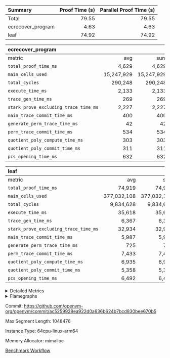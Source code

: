 | Summary | Proof Time (s) | Parallel Proof Time (s) |
|:---|---:|---:|
| Total |  79.55 |  79.55 |
| ecrecover_program |  4.63 |  4.63 |
| leaf |  74.92 |  74.92 |


| ecrecover_program |||||
|:---|---:|---:|---:|---:|
|metric|avg|sum|max|min|
| `total_proof_time_ms ` |  4,629 |  4,629 |  4,629 |  4,629 |
| `main_cells_used     ` |  15,247,929 |  15,247,929 |  15,247,929 |  15,247,929 |
| `total_cycles        ` |  290,248 |  290,248 |  290,248 |  290,248 |
| `execute_time_ms     ` |  2,133 |  2,133 |  2,133 |  2,133 |
| `trace_gen_time_ms   ` |  269 |  269 |  269 |  269 |
| `stark_prove_excluding_trace_time_ms` |  2,227 |  2,227 |  2,227 |  2,227 |
| `main_trace_commit_time_ms` |  400 |  400 |  400 |  400 |
| `generate_perm_trace_time_ms` |  42 |  42 |  42 |  42 |
| `perm_trace_commit_time_ms` |  534 |  534 |  534 |  534 |
| `quotient_poly_compute_time_ms` |  303 |  303 |  303 |  303 |
| `quotient_poly_commit_time_ms` |  311 |  311 |  311 |  311 |
| `pcs_opening_time_ms ` |  632 |  632 |  632 |  632 |

| leaf |||||
|:---|---:|---:|---:|---:|
|metric|avg|sum|max|min|
| `total_proof_time_ms ` |  74,919 |  74,919 |  74,919 |  74,919 |
| `main_cells_used     ` |  377,032,108 |  377,032,108 |  377,032,108 |  377,032,108 |
| `total_cycles        ` |  9,834,628 |  9,834,628 |  9,834,628 |  9,834,628 |
| `execute_time_ms     ` |  35,618 |  35,618 |  35,618 |  35,618 |
| `trace_gen_time_ms   ` |  6,367 |  6,367 |  6,367 |  6,367 |
| `stark_prove_excluding_trace_time_ms` |  32,934 |  32,934 |  32,934 |  32,934 |
| `main_trace_commit_time_ms` |  5,987 |  5,987 |  5,987 |  5,987 |
| `generate_perm_trace_time_ms` |  725 |  725 |  725 |  725 |
| `perm_trace_commit_time_ms` |  7,433 |  7,433 |  7,433 |  7,433 |
| `quotient_poly_compute_time_ms` |  6,935 |  6,935 |  6,935 |  6,935 |
| `quotient_poly_commit_time_ms` |  5,358 |  5,358 |  5,358 |  5,358 |
| `pcs_opening_time_ms ` |  6,492 |  6,492 |  6,492 |  6,492 |



<details>
<summary>Detailed Metrics</summary>

| group | num_segments | keygen_time_ms | commit_exe_time_ms |
| --- | --- | --- | --- |
| ecrecover_program | 1 | 997 | 11 | 

| group | air_name | quotient_deg | interactions | constraints |
| --- | --- | --- | --- | --- |
| ecrecover_program | AccessAdapterAir<16> | 2 | 5 | 14 | 
| ecrecover_program | AccessAdapterAir<2> | 2 | 5 | 14 | 
| ecrecover_program | AccessAdapterAir<32> | 2 | 5 | 14 | 
| ecrecover_program | AccessAdapterAir<4> | 2 | 5 | 14 | 
| ecrecover_program | AccessAdapterAir<64> | 2 | 5 | 14 | 
| ecrecover_program | AccessAdapterAir<8> | 2 | 5 | 14 | 
| ecrecover_program | BitwiseOperationLookupAir<8> | 2 | 2 | 4 | 
| ecrecover_program | KeccakVmAir | 2 | 321 | 4,571 | 
| ecrecover_program | MemoryMerkleAir<8> | 2 | 4 | 40 | 
| ecrecover_program | PersistentBoundaryAir<8> | 2 | 3 | 6 | 
| ecrecover_program | PhantomAir | 2 | 3 | 5 | 
| ecrecover_program | Poseidon2PeripheryAir<BabyBearParameters>, 1> | 2 | 1 | 286 | 
| ecrecover_program | ProgramAir | 1 | 1 | 4 | 
| ecrecover_program | RangeTupleCheckerAir<2> | 1 | 1 | 4 | 
| ecrecover_program | VariableRangeCheckerAir | 1 | 1 | 4 | 
| ecrecover_program | VmAirWrapper<Rv32BaseAluAdapterAir, BaseAluCoreAir<4, 8> | 2 | 19 | 43 | 
| ecrecover_program | VmAirWrapper<Rv32BaseAluAdapterAir, LessThanCoreAir<4, 8> | 2 | 17 | 39 | 
| ecrecover_program | VmAirWrapper<Rv32BaseAluAdapterAir, ShiftCoreAir<4, 8> | 2 | 23 | 90 | 
| ecrecover_program | VmAirWrapper<Rv32BranchAdapterAir, BranchEqualCoreAir<4> | 2 | 11 | 25 | 
| ecrecover_program | VmAirWrapper<Rv32BranchAdapterAir, BranchLessThanCoreAir<4, 8> | 2 | 13 | 41 | 
| ecrecover_program | VmAirWrapper<Rv32CondRdWriteAdapterAir, Rv32JalLuiCoreAir> | 2 | 10 | 22 | 
| ecrecover_program | VmAirWrapper<Rv32HintStoreAdapterAir, Rv32HintStoreCoreAir> | 2 | 15 | 17 | 
| ecrecover_program | VmAirWrapper<Rv32IsEqualModAdapterAir<2, 1, 32, 32>, ModularIsEqualCoreAir<32, 4, 8> | 2 | 25 | 223 | 
| ecrecover_program | VmAirWrapper<Rv32JalrAdapterAir, Rv32JalrCoreAir> | 2 | 16 | 20 | 
| ecrecover_program | VmAirWrapper<Rv32LoadStoreAdapterAir, LoadSignExtendCoreAir<4, 8> | 2 | 18 | 33 | 
| ecrecover_program | VmAirWrapper<Rv32LoadStoreAdapterAir, LoadStoreCoreAir<4> | 2 | 17 | 38 | 
| ecrecover_program | VmAirWrapper<Rv32MultAdapterAir, DivRemCoreAir<4, 8> | 2 | 25 | 88 | 
| ecrecover_program | VmAirWrapper<Rv32MultAdapterAir, MulHCoreAir<4, 8> | 2 | 24 | 38 | 
| ecrecover_program | VmAirWrapper<Rv32MultAdapterAir, MultiplicationCoreAir<4, 8> | 2 | 19 | 26 | 
| ecrecover_program | VmAirWrapper<Rv32RdWriteAdapterAir, Rv32AuipcCoreAir> | 2 | 11 | 15 | 
| ecrecover_program | VmAirWrapper<Rv32VecHeapAdapterAir<1, 2, 2, 32, 32>, EcDoubleCoreAir> | 2 | 411 | 514 | 
| ecrecover_program | VmAirWrapper<Rv32VecHeapAdapterAir<2, 1, 1, 32, 32>, ModularAddSubCoreAir> | 2 | 94 | 127 | 
| ecrecover_program | VmAirWrapper<Rv32VecHeapAdapterAir<2, 1, 1, 32, 32>, ModularMulDivCoreAir> | 2 | 156 | 189 | 
| ecrecover_program | VmAirWrapper<Rv32VecHeapAdapterAir<2, 2, 2, 32, 32>, FieldExpressionCoreAir> | 2 | 422 | 457 | 
| ecrecover_program | VmConnectorAir | 2 | 3 | 9 | 
| leaf | AccessAdapterAir<2> | 4 | 5 | 12 | 
| leaf | AccessAdapterAir<4> | 4 | 5 | 12 | 
| leaf | AccessAdapterAir<8> | 4 | 5 | 12 | 
| leaf | FriReducedOpeningAir | 4 | 35 | 59 | 
| leaf | NativePoseidon2Air<BabyBearParameters>, 1> | 4 | 31 | 302 | 
| leaf | PhantomAir | 4 | 3 | 4 | 
| leaf | ProgramAir | 1 | 1 | 4 | 
| leaf | VariableRangeCheckerAir | 1 | 1 | 4 | 
| leaf | VmAirWrapper<BranchNativeAdapterAir, BranchEqualCoreAir<1> | 2 | 11 | 23 | 
| leaf | VmAirWrapper<JalNativeAdapterAir, JalCoreAir> | 4 | 7 | 6 | 
| leaf | VmAirWrapper<NativeAdapterAir<2, 0>, PublicValuesCoreAir> | 4 | 11 | 23 | 
| leaf | VmAirWrapper<NativeAdapterAir<2, 1>, FieldArithmeticCoreAir> | 4 | 15 | 23 | 
| leaf | VmAirWrapper<NativeLoadStoreAdapterAir<1>, NativeLoadStoreCoreAir<1> | 4 | 15 | 20 | 
| leaf | VmAirWrapper<NativeLoadStoreAdapterAir<4>, NativeLoadStoreCoreAir<4> | 4 | 15 | 20 | 
| leaf | VmAirWrapper<NativeVectorizedAdapterAir<4>, FieldExtensionCoreAir> | 4 | 15 | 23 | 
| leaf | VmConnectorAir | 4 | 3 | 8 | 
| leaf | VolatileBoundaryAir | 4 | 4 | 16 | 

| group | air_name | dsl_ir | idx | opcode | cells_used |
| --- | --- | --- | --- | --- | --- |
| leaf | <BranchNativeAdapterAir,BranchEqualCoreAir<1>> | AssertEqE | 0 | BNE | 7,268 | 
| leaf | <BranchNativeAdapterAir,BranchEqualCoreAir<1>> | AssertEqEI | 0 | BNE | 92 | 
| leaf | <BranchNativeAdapterAir,BranchEqualCoreAir<1>> | AssertEqF | 0 | BNE | 240,488 | 
| leaf | <BranchNativeAdapterAir,BranchEqualCoreAir<1>> | AssertEqV | 0 | BNE | 28,014 | 
| leaf | <BranchNativeAdapterAir,BranchEqualCoreAir<1>> | AssertEqVI | 0 | BNE | 9,844 | 
| leaf | <BranchNativeAdapterAir,BranchEqualCoreAir<1>> | AssertNonZero | 0 | BEQ | 23 | 
| leaf | <BranchNativeAdapterAir,BranchEqualCoreAir<1>> | For | 0 | BNE | 14,487,723 | 
| leaf | <BranchNativeAdapterAir,BranchEqualCoreAir<1>> | IfEq | 0 | BNE | 12,962,984 | 
| leaf | <BranchNativeAdapterAir,BranchEqualCoreAir<1>> | IfEqI | 0 | BNE | 2,492,372 | 
| leaf | <BranchNativeAdapterAir,BranchEqualCoreAir<1>> | IfNe | 0 | BEQ | 398,291 | 
| leaf | <BranchNativeAdapterAir,BranchEqualCoreAir<1>> | IfNeI | 0 | BEQ | 22,632 | 
| leaf | <BranchNativeAdapterAir,BranchEqualCoreAir<1>> | ZipFor | 0 | BNE | 20,051,285 | 
| leaf | <JalNativeAdapterAir,JalCoreAir> |  | 0 | JAL | 10 | 
| leaf | <JalNativeAdapterAir,JalCoreAir> | For | 0 | JAL | 185,030 | 
| leaf | <JalNativeAdapterAir,JalCoreAir> | IfEqI | 0 | JAL | 455,850 | 
| leaf | <JalNativeAdapterAir,JalCoreAir> | IfNe | 0 | JAL | 30 | 
| leaf | <JalNativeAdapterAir,JalCoreAir> | ZipFor | 0 | JAL | 380,700 | 
| leaf | <NativeAdapterAir<2, 0>,PublicValuesCoreAir> | Publish | 0 | PUBLISH | 828 | 
| leaf | <NativeAdapterAir<2, 1>,FieldArithmeticCoreAir> |  | 0 | ADD | 30 | 
| leaf | <NativeAdapterAir<2, 1>,FieldArithmeticCoreAir> | AddEFFI | 0 | ADD | 24,720 | 
| leaf | <NativeAdapterAir<2, 1>,FieldArithmeticCoreAir> | AddEFI | 0 | ADD | 239,640 | 
| leaf | <NativeAdapterAir<2, 1>,FieldArithmeticCoreAir> | AddEI | 0 | ADD | 5,539,920 | 
| leaf | <NativeAdapterAir<2, 1>,FieldArithmeticCoreAir> | AddF | 0 | ADD | 39,990 | 
| leaf | <NativeAdapterAir<2, 1>,FieldArithmeticCoreAir> | AddFI | 0 | ADD | 2,556,330 | 
| leaf | <NativeAdapterAir<2, 1>,FieldArithmeticCoreAir> | AddV | 0 | ADD | 2,412,540 | 
| leaf | <NativeAdapterAir<2, 1>,FieldArithmeticCoreAir> | AddVI | 0 | ADD | 24,844,350 | 
| leaf | <NativeAdapterAir<2, 1>,FieldArithmeticCoreAir> | Alloc | 0 | ADD | 3,722,460 | 
| leaf | <NativeAdapterAir<2, 1>,FieldArithmeticCoreAir> | Alloc | 0 | MUL | 1,101,030 | 
| leaf | <NativeAdapterAir<2, 1>,FieldArithmeticCoreAir> | CastFV | 0 | ADD | 30 | 
| leaf | <NativeAdapterAir<2, 1>,FieldArithmeticCoreAir> | DivEIN | 0 | ADD | 12,600 | 
| leaf | <NativeAdapterAir<2, 1>,FieldArithmeticCoreAir> | DivFIN | 0 | DIV | 7,410 | 
| leaf | <NativeAdapterAir<2, 1>,FieldArithmeticCoreAir> | For | 0 | ADD | 18,897,030 | 
| leaf | <NativeAdapterAir<2, 1>,FieldArithmeticCoreAir> | ImmE | 0 | ADD | 918,120 | 
| leaf | <NativeAdapterAir<2, 1>,FieldArithmeticCoreAir> | ImmF | 0 | ADD | 1,806,450 | 
| leaf | <NativeAdapterAir<2, 1>,FieldArithmeticCoreAir> | ImmV | 0 | ADD | 627,360 | 
| leaf | <NativeAdapterAir<2, 1>,FieldArithmeticCoreAir> | LoadE | 0 | ADD | 497,700 | 
| leaf | <NativeAdapterAir<2, 1>,FieldArithmeticCoreAir> | LoadE | 0 | MUL | 497,700 | 
| leaf | <NativeAdapterAir<2, 1>,FieldArithmeticCoreAir> | LoadF | 0 | ADD | 610,440 | 
| leaf | <NativeAdapterAir<2, 1>,FieldArithmeticCoreAir> | LoadF | 0 | MUL | 416,010 | 
| leaf | <NativeAdapterAir<2, 1>,FieldArithmeticCoreAir> | LoadHeapPtr | 0 | ADD | 30 | 
| leaf | <NativeAdapterAir<2, 1>,FieldArithmeticCoreAir> | LoadV | 0 | ADD | 2,230,830 | 
| leaf | <NativeAdapterAir<2, 1>,FieldArithmeticCoreAir> | LoadV | 0 | MUL | 1,913,820 | 
| leaf | <NativeAdapterAir<2, 1>,FieldArithmeticCoreAir> | MulEF | 0 | MUL | 120,960 | 
| leaf | <NativeAdapterAir<2, 1>,FieldArithmeticCoreAir> | MulEFI | 0 | MUL | 1,359,120 | 
| leaf | <NativeAdapterAir<2, 1>,FieldArithmeticCoreAir> | MulEI | 0 | ADD | 1,296,600 | 
| leaf | <NativeAdapterAir<2, 1>,FieldArithmeticCoreAir> | MulF | 0 | MUL | 4,939,350 | 
| leaf | <NativeAdapterAir<2, 1>,FieldArithmeticCoreAir> | MulFI | 0 | MUL | 41,100 | 
| leaf | <NativeAdapterAir<2, 1>,FieldArithmeticCoreAir> | MulVI | 0 | MUL | 1,119,450 | 
| leaf | <NativeAdapterAir<2, 1>,FieldArithmeticCoreAir> | NegE | 0 | MUL | 19,920 | 
| leaf | <NativeAdapterAir<2, 1>,FieldArithmeticCoreAir> | StoreE | 0 | ADD | 401,940 | 
| leaf | <NativeAdapterAir<2, 1>,FieldArithmeticCoreAir> | StoreE | 0 | MUL | 401,940 | 
| leaf | <NativeAdapterAir<2, 1>,FieldArithmeticCoreAir> | StoreF | 0 | ADD | 235,260 | 
| leaf | <NativeAdapterAir<2, 1>,FieldArithmeticCoreAir> | StoreF | 0 | MUL | 30,120 | 
| leaf | <NativeAdapterAir<2, 1>,FieldArithmeticCoreAir> | StoreHeapPtr | 0 | ADD | 30 | 
| leaf | <NativeAdapterAir<2, 1>,FieldArithmeticCoreAir> | StoreV | 0 | ADD | 1,067,670 | 
| leaf | <NativeAdapterAir<2, 1>,FieldArithmeticCoreAir> | StoreV | 0 | MUL | 861,270 | 
| leaf | <NativeAdapterAir<2, 1>,FieldArithmeticCoreAir> | SubEF | 0 | ADD | 874,080 | 
| leaf | <NativeAdapterAir<2, 1>,FieldArithmeticCoreAir> | SubEF | 0 | SUB | 291,360 | 
| leaf | <NativeAdapterAir<2, 1>,FieldArithmeticCoreAir> | SubEFI | 0 | ADD | 357,600 | 
| leaf | <NativeAdapterAir<2, 1>,FieldArithmeticCoreAir> | SubEI | 0 | ADD | 25,200 | 
| leaf | <NativeAdapterAir<2, 1>,FieldArithmeticCoreAir> | SubFI | 0 | SUB | 39,990 | 
| leaf | <NativeAdapterAir<2, 1>,FieldArithmeticCoreAir> | SubV | 0 | SUB | 643,710 | 
| leaf | <NativeAdapterAir<2, 1>,FieldArithmeticCoreAir> | SubVI | 0 | SUB | 29,130 | 
| leaf | <NativeAdapterAir<2, 1>,FieldArithmeticCoreAir> | SubVIN | 0 | SUB | 23,940 | 
| leaf | <NativeAdapterAir<2, 1>,FieldArithmeticCoreAir> | UnsafeCastVF | 0 | ADD | 1,110 | 
| leaf | <NativeAdapterAir<2, 1>,FieldArithmeticCoreAir> | ZipFor | 0 | ADD | 29,138,130 | 
| leaf | <NativeLoadStoreAdapterAir<1>,NativeLoadStoreCoreAir<1>> | LoadF | 0 | LOADW | 14,125,000 | 
| leaf | <NativeLoadStoreAdapterAir<1>,NativeLoadStoreCoreAir<1>> | LoadV | 0 | LOADW | 9,614,775 | 
| leaf | <NativeLoadStoreAdapterAir<1>,NativeLoadStoreCoreAir<1>> | StoreF | 0 | STOREW | 13,962,825 | 
| leaf | <NativeLoadStoreAdapterAir<1>,NativeLoadStoreCoreAir<1>> | StoreHintWord | 0 | HINT_STOREW | 18,738,700 | 
| leaf | <NativeLoadStoreAdapterAir<1>,NativeLoadStoreCoreAir<1>> | StoreV | 0 | STOREW | 2,116,550 | 
| leaf | <NativeLoadStoreAdapterAir<4>,NativeLoadStoreCoreAir<4>> | LoadE | 0 | LOADW4 | 1,783,674 | 
| leaf | <NativeLoadStoreAdapterAir<4>,NativeLoadStoreCoreAir<4>> | StoreE | 0 | STOREW4 | 687,242 | 
| leaf | <NativeVectorizedAdapterAir<4>,FieldExtensionCoreAir> | AddE | 0 | FE4ADD | 3,681,720 | 
| leaf | <NativeVectorizedAdapterAir<4>,FieldExtensionCoreAir> | DivE | 0 | BBE4DIV | 419,600 | 
| leaf | <NativeVectorizedAdapterAir<4>,FieldExtensionCoreAir> | DivEIN | 0 | BBE4DIV | 4,200 | 
| leaf | <NativeVectorizedAdapterAir<4>,FieldExtensionCoreAir> | MulE | 0 | BBE4MUL | 2,386,360 | 
| leaf | <NativeVectorizedAdapterAir<4>,FieldExtensionCoreAir> | MulEI | 0 | BBE4MUL | 432,200 | 
| leaf | <NativeVectorizedAdapterAir<4>,FieldExtensionCoreAir> | SubE | 0 | FE4SUB | 813,960 | 
| leaf | Arc<BabyBearParameters>, 1> | Poseidon2CompressBabyBear | 0 | COMP_POS2 | 5,879,460 | 
| leaf | Arc<BabyBearParameters>, 1> | Poseidon2PermuteBabyBear | 0 | PERM_POS2 | 22,500,984 | 
| leaf | FriReducedOpeningAir | FriReducedOpening | 0 | FRI_REDUCED_OPENING | 63,705,600 | 
| leaf | PhantomAir | CT-ExtractPublicValuesCommit | 0 | PHANTOM | 12 | 
| leaf | PhantomAir | CT-InitializePcsConst | 0 | PHANTOM | 12 | 
| leaf | PhantomAir | CT-ReadProofsFromInput | 0 | PHANTOM | 12 | 
| leaf | PhantomAir | CT-VerifyProofs | 0 | PHANTOM | 12 | 
| leaf | PhantomAir | CT-compute-reduced-opening | 0 | PHANTOM | 4,032 | 
| leaf | PhantomAir | CT-exp-reverse-bits-len | 0 | PHANTOM | 75,600 | 
| leaf | PhantomAir | CT-poseidon2-hash | 0 | PHANTOM | 29,736 | 
| leaf | PhantomAir | CT-poseidon2-hash-ext | 0 | PHANTOM | 9,576 | 
| leaf | PhantomAir | CT-poseidon2-hash-setup | 0 | PHANTOM | 6,043,968 | 
| leaf | PhantomAir | CT-single-reduced-opening-eval | 0 | PHANTOM | 115,416 | 
| leaf | PhantomAir | CT-stage-c-build-rounds | 0 | PHANTOM | 12 | 
| leaf | PhantomAir | CT-stage-d-verifier-verify | 0 | PHANTOM | 12 | 
| leaf | PhantomAir | CT-stage-d-verify-pcs | 0 | PHANTOM | 12 | 
| leaf | PhantomAir | CT-stage-e-verify-constraints | 0 | PHANTOM | 12 | 
| leaf | PhantomAir | CT-verify-batch | 0 | PHANTOM | 4,032 | 
| leaf | PhantomAir | CT-verify-batch-ext | 0 | PHANTOM | 9,576 | 
| leaf | PhantomAir | CT-verify-batch-reduce-fast | 0 | PHANTOM | 39,312 | 
| leaf | PhantomAir | CT-verify-batch-reduce-fast-setup | 0 | PHANTOM | 39,312 | 
| leaf | PhantomAir | CT-verify-query | 0 | PHANTOM | 504 | 
| leaf | PhantomAir | HintBitsF | 0 | PHANTOM | 258 | 
| leaf | PhantomAir | HintInputVec | 0 | PHANTOM | 152,040 | 

| group | air_name | dsl_ir | opcode | segment | cells_used |
| --- | --- | --- | --- | --- | --- |
| ecrecover_program | <Rv32BaseAluAdapterAir,BaseAluCoreAir<4, 8>> |  | ADD | 0 | 2,645,532 | 
| ecrecover_program | <Rv32BaseAluAdapterAir,BaseAluCoreAir<4, 8>> |  | AND | 0 | 559,512 | 
| ecrecover_program | <Rv32BaseAluAdapterAir,BaseAluCoreAir<4, 8>> |  | OR | 0 | 250,740 | 
| ecrecover_program | <Rv32BaseAluAdapterAir,BaseAluCoreAir<4, 8>> |  | SUB | 0 | 318,600 | 
| ecrecover_program | <Rv32BaseAluAdapterAir,BaseAluCoreAir<4, 8>> |  | XOR | 0 | 900 | 
| ecrecover_program | <Rv32BaseAluAdapterAir,LessThanCoreAir<4, 8>> |  | SLTU | 0 | 74,407 | 
| ecrecover_program | <Rv32BaseAluAdapterAir,ShiftCoreAir<4, 8>> |  | SLL | 0 | 228,536 | 
| ecrecover_program | <Rv32BaseAluAdapterAir,ShiftCoreAir<4, 8>> |  | SRL | 0 | 238,023 | 
| ecrecover_program | <Rv32BranchAdapterAir,BranchEqualCoreAir<4>> |  | BEQ | 0 | 275,912 | 
| ecrecover_program | <Rv32BranchAdapterAir,BranchEqualCoreAir<4>> |  | BNE | 0 | 124,202 | 
| ecrecover_program | <Rv32BranchAdapterAir,BranchLessThanCoreAir<4, 8>> |  | BGEU | 0 | 29,600 | 
| ecrecover_program | <Rv32BranchAdapterAir,BranchLessThanCoreAir<4, 8>> |  | BLT | 0 | 384 | 
| ecrecover_program | <Rv32BranchAdapterAir,BranchLessThanCoreAir<4, 8>> |  | BLTU | 0 | 719,648 | 
| ecrecover_program | <Rv32CondRdWriteAdapterAir,Rv32JalLuiCoreAir> |  | JAL | 0 | 22,734 | 
| ecrecover_program | <Rv32CondRdWriteAdapterAir,Rv32JalLuiCoreAir> |  | LUI | 0 | 50,292 | 
| ecrecover_program | <Rv32HintStoreAdapterAir,Rv32HintStoreCoreAir> |  | HINT_STOREW | 0 | 5,564 | 
| ecrecover_program | <Rv32IsEqualModAdapterAir<2, 1, 32, 32>,ModularIsEqualCoreAir<32, 4, 8>> |  | IS_EQ | 0 | 531,698 | 
| ecrecover_program | <Rv32IsEqualModAdapterAir<2, 1, 32, 32>,ModularIsEqualCoreAir<32, 4, 8>> |  | SETUP_ISEQ | 0 | 332 | 
| ecrecover_program | <Rv32JalrAdapterAir,Rv32JalrCoreAir> |  | JALR | 0 | 186,060 | 
| ecrecover_program | <Rv32LoadStoreAdapterAir,LoadSignExtendCoreAir<4, 8>> |  | LOADB | 0 | 132,300 | 
| ecrecover_program | <Rv32LoadStoreAdapterAir,LoadStoreCoreAir<4>> |  | LOADBU | 0 | 98,000 | 
| ecrecover_program | <Rv32LoadStoreAdapterAir,LoadStoreCoreAir<4>> |  | LOADW | 0 | 553,840 | 
| ecrecover_program | <Rv32LoadStoreAdapterAir,LoadStoreCoreAir<4>> |  | STOREB | 0 | 1,037,520 | 
| ecrecover_program | <Rv32LoadStoreAdapterAir,LoadStoreCoreAir<4>> |  | STOREW | 0 | 2,702,880 | 
| ecrecover_program | <Rv32MultAdapterAir,DivRemCoreAir<4, 8>> |  | DIVU | 0 | 285 | 
| ecrecover_program | <Rv32MultAdapterAir,MulHCoreAir<4, 8>> |  | MULHU | 0 | 195 | 
| ecrecover_program | <Rv32MultAdapterAir,MultiplicationCoreAir<4, 8>> |  | MUL | 0 | 79,329 | 
| ecrecover_program | <Rv32RdWriteAdapterAir,Rv32AuipcCoreAir> |  | AUIPC | 0 | 71,022 | 
| ecrecover_program | <Rv32VecHeapAdapterAir<1, 2, 2, 32, 32>,EcDoubleCoreAir> |  | EcDouble | 0 | 690,153 | 
| ecrecover_program | <Rv32VecHeapAdapterAir<2, 1, 1, 32, 32>,ModularAddSubCoreAir> |  | ModularAddSub | 0 | 2,388 | 
| ecrecover_program | <Rv32VecHeapAdapterAir<2, 1, 1, 32, 32>,ModularMulDivCoreAir> |  | ModularMulDiv | 0 | 8,352 | 
| ecrecover_program | <Rv32VecHeapAdapterAir<2, 2, 2, 32, 32>,FieldExpressionCoreAir> |  | EcAddNe | 0 | 449,394 | 
| ecrecover_program | KeccakVmAir |  | KECCAK256 | 0 | 379,680 | 
| ecrecover_program | PhantomAir |  | PHANTOM | 0 | 270 | 

| group | air_name | idx | rows | prep_cols | perm_cols | main_cols | cells |
| --- | --- | --- | --- | --- | --- | --- | --- |
| leaf | AccessAdapterAir<2> | 0 | 2,097,152 |  | 16 | 11 | 56,623,104 | 
| leaf | AccessAdapterAir<4> | 0 | 1,048,576 |  | 16 | 13 | 30,408,704 | 
| leaf | AccessAdapterAir<8> | 0 | 262,144 |  | 16 | 17 | 8,650,752 | 
| leaf | FriReducedOpeningAir | 0 | 1,048,576 |  | 76 | 64 | 146,800,640 | 
| leaf | NativePoseidon2Air<BabyBearParameters>, 1> | 0 | 131,072 |  | 36 | 348 | 50,331,648 | 
| leaf | PhantomAir | 0 | 2,097,152 |  | 8 | 6 | 29,360,128 | 
| leaf | ProgramAir | 0 | 524,288 |  | 8 | 10 | 9,437,184 | 
| leaf | VariableRangeCheckerAir | 0 | 262,144 | 2 | 8 | 1 | 2,359,296 | 
| leaf | VmAirWrapper<BranchNativeAdapterAir, BranchEqualCoreAir<1> | 0 | 4,194,304 |  | 28 | 23 | 213,909,504 | 
| leaf | VmAirWrapper<JalNativeAdapterAir, JalCoreAir> | 0 | 131,072 |  | 12 | 10 | 2,883,584 | 
| leaf | VmAirWrapper<NativeAdapterAir<2, 0>, PublicValuesCoreAir> | 0 | 64 |  | 16 | 23 | 2,496 | 
| leaf | VmAirWrapper<NativeAdapterAir<2, 1>, FieldArithmeticCoreAir> | 0 | 4,194,304 |  | 20 | 30 | 209,715,200 | 
| leaf | VmAirWrapper<NativeLoadStoreAdapterAir<1>, NativeLoadStoreCoreAir<1> | 0 | 4,194,304 |  | 36 | 25 | 255,852,544 | 
| leaf | VmAirWrapper<NativeLoadStoreAdapterAir<4>, NativeLoadStoreCoreAir<4> | 0 | 131,072 |  | 36 | 34 | 9,175,040 | 
| leaf | VmAirWrapper<NativeVectorizedAdapterAir<4>, FieldExtensionCoreAir> | 0 | 262,144 |  | 20 | 40 | 15,728,640 | 
| leaf | VmConnectorAir | 0 | 2 | 1 | 8 | 4 | 24 | 
| leaf | VolatileBoundaryAir | 0 | 2,097,152 |  | 8 | 11 | 39,845,888 | 

| group | air_name | segment | rows | prep_cols | perm_cols | main_cols | cells |
| --- | --- | --- | --- | --- | --- | --- | --- |
| ecrecover_program | AccessAdapterAir<16> | 0 | 16,384 |  | 24 | 25 | 802,816 | 
| ecrecover_program | AccessAdapterAir<2> | 0 | 256 |  | 24 | 11 | 8,960 | 
| ecrecover_program | AccessAdapterAir<32> | 0 | 8,192 |  | 24 | 41 | 532,480 | 
| ecrecover_program | AccessAdapterAir<4> | 0 | 128 |  | 24 | 13 | 4,736 | 
| ecrecover_program | AccessAdapterAir<8> | 0 | 32,768 |  | 24 | 17 | 1,343,488 | 
| ecrecover_program | BitwiseOperationLookupAir<8> | 0 | 65,536 | 3 | 8 | 2 | 655,360 | 
| ecrecover_program | KeccakVmAir | 0 | 128 |  | 1,288 | 3,164 | 569,856 | 
| ecrecover_program | MemoryMerkleAir<8> | 0 | 4,096 |  | 20 | 32 | 212,992 | 
| ecrecover_program | PersistentBoundaryAir<8> | 0 | 4,096 |  | 12 | 20 | 131,072 | 
| ecrecover_program | PhantomAir | 0 | 64 |  | 12 | 6 | 1,152 | 
| ecrecover_program | Poseidon2PeripheryAir<BabyBearParameters>, 1> | 0 | 4,096 |  | 8 | 300 | 1,261,568 | 
| ecrecover_program | ProgramAir | 0 | 16,384 |  | 8 | 10 | 294,912 | 
| ecrecover_program | RangeTupleCheckerAir<2> | 0 | 524,288 | 2 | 8 | 1 | 4,718,592 | 
| ecrecover_program | VariableRangeCheckerAir | 0 | 262,144 | 2 | 8 | 1 | 2,359,296 | 
| ecrecover_program | VmAirWrapper<Rv32BaseAluAdapterAir, BaseAluCoreAir<4, 8> | 0 | 131,072 |  | 80 | 36 | 15,204,352 | 
| ecrecover_program | VmAirWrapper<Rv32BaseAluAdapterAir, LessThanCoreAir<4, 8> | 0 | 2,048 |  | 40 | 37 | 157,696 | 
| ecrecover_program | VmAirWrapper<Rv32BaseAluAdapterAir, ShiftCoreAir<4, 8> | 0 | 16,384 |  | 52 | 53 | 1,720,320 | 
| ecrecover_program | VmAirWrapper<Rv32BranchAdapterAir, BranchEqualCoreAir<4> | 0 | 16,384 |  | 48 | 26 | 1,212,416 | 
| ecrecover_program | VmAirWrapper<Rv32BranchAdapterAir, BranchLessThanCoreAir<4, 8> | 0 | 32,768 |  | 56 | 32 | 2,883,584 | 
| ecrecover_program | VmAirWrapper<Rv32CondRdWriteAdapterAir, Rv32JalLuiCoreAir> | 0 | 4,096 |  | 44 | 18 | 253,952 | 
| ecrecover_program | VmAirWrapper<Rv32HintStoreAdapterAir, Rv32HintStoreCoreAir> | 0 | 256 |  | 36 | 26 | 15,872 | 
| ecrecover_program | VmAirWrapper<Rv32IsEqualModAdapterAir<2, 1, 32, 32>, ModularIsEqualCoreAir<32, 4, 8> | 0 | 4,096 |  | 56 | 166 | 909,312 | 
| ecrecover_program | VmAirWrapper<Rv32JalrAdapterAir, Rv32JalrCoreAir> | 0 | 8,192 |  | 36 | 28 | 524,288 | 
| ecrecover_program | VmAirWrapper<Rv32LoadStoreAdapterAir, LoadSignExtendCoreAir<4, 8> | 0 | 4,096 |  | 76 | 35 | 454,656 | 
| ecrecover_program | VmAirWrapper<Rv32LoadStoreAdapterAir, LoadStoreCoreAir<4> | 0 | 131,072 |  | 72 | 40 | 14,680,064 | 
| ecrecover_program | VmAirWrapper<Rv32MultAdapterAir, DivRemCoreAir<4, 8> | 0 | 8 |  | 104 | 57 | 1,288 | 
| ecrecover_program | VmAirWrapper<Rv32MultAdapterAir, MulHCoreAir<4, 8> | 0 | 8 |  | 100 | 39 | 1,112 | 
| ecrecover_program | VmAirWrapper<Rv32MultAdapterAir, MultiplicationCoreAir<4, 8> | 0 | 4,096 |  | 80 | 31 | 454,656 | 
| ecrecover_program | VmAirWrapper<Rv32RdWriteAdapterAir, Rv32AuipcCoreAir> | 0 | 4,096 |  | 28 | 21 | 200,704 | 
| ecrecover_program | VmAirWrapper<Rv32VecHeapAdapterAir<1, 2, 2, 32, 32>, EcDoubleCoreAir> | 0 | 2,048 |  | 828 | 543 | 2,807,808 | 
| ecrecover_program | VmAirWrapper<Rv32VecHeapAdapterAir<2, 1, 1, 32, 32>, ModularAddSubCoreAir> | 0 | 16 |  | 192 | 199 | 6,256 | 
| ecrecover_program | VmAirWrapper<Rv32VecHeapAdapterAir<2, 1, 1, 32, 32>, ModularMulDivCoreAir> | 0 | 32 |  | 316 | 261 | 18,464 | 
| ecrecover_program | VmAirWrapper<Rv32VecHeapAdapterAir<2, 2, 2, 32, 32>, FieldExpressionCoreAir> | 0 | 1,024 |  | 848 | 619 | 1,502,208 | 
| ecrecover_program | VmConnectorAir | 0 | 2 | 1 | 12 | 4 | 32 | 

| group | chip_name | idx | rows_used |
| --- | --- | --- | --- |
| leaf | <BranchNativeAdapterAir,BranchEqualCoreAir<1>> | 0 | 2,204,392 | 
| leaf | <JalNativeAdapterAir,JalCoreAir> | 0 | 102,162 | 
| leaf | <NativeAdapterAir<2, 0>,PublicValuesCoreAir> | 0 | 36 | 
| leaf | <NativeAdapterAir<2, 1>,FieldArithmeticCoreAir> | 0 | 3,741,185 | 
| leaf | <NativeLoadStoreAdapterAir<1>,NativeLoadStoreCoreAir<1>> | 0 | 2,342,314 | 
| leaf | <NativeLoadStoreAdapterAir<4>,NativeLoadStoreCoreAir<4>> | 0 | 72,674 | 
| leaf | <NativeVectorizedAdapterAir<4>,FieldExtensionCoreAir> | 0 | 193,451 | 
| leaf | AccessAdapter<2> | 0 | 1,587,912 | 
| leaf | AccessAdapter<4> | 0 | 794,294 | 
| leaf | AccessAdapter<8> | 0 | 165,588 | 
| leaf | Arc<BabyBearParameters>, 1> | 0 | 81,553 | 
| leaf | Boundary | 0 | 1,300,471 | 
| leaf | FriReducedOpeningAir | 0 | 995,400 | 
| leaf | PhantomAir | 0 | 1,087,243 | 
| leaf | ProgramChip | 0 | 521,603 | 
| leaf | VariableRangeCheckerAir | 0 | 262,144 | 
| leaf | VmConnectorAir | 0 | 2 | 

| group | chip_name | segment | rows_used |
| --- | --- | --- | --- |
| ecrecover_program | <Rv32BaseAluAdapterAir,BaseAluCoreAir<4, 8>> | 0 | 104,869 | 
| ecrecover_program | <Rv32BaseAluAdapterAir,LessThanCoreAir<4, 8>> | 0 | 2,011 | 
| ecrecover_program | <Rv32BaseAluAdapterAir,ShiftCoreAir<4, 8>> | 0 | 8,803 | 
| ecrecover_program | <Rv32BranchAdapterAir,BranchEqualCoreAir<4>> | 0 | 15,389 | 
| ecrecover_program | <Rv32BranchAdapterAir,BranchLessThanCoreAir<4, 8>> | 0 | 23,426 | 
| ecrecover_program | <Rv32CondRdWriteAdapterAir,Rv32JalLuiCoreAir> | 0 | 4,057 | 
| ecrecover_program | <Rv32HintStoreAdapterAir,Rv32HintStoreCoreAir> | 0 | 214 | 
| ecrecover_program | <Rv32IsEqualModAdapterAir<2, 1, 32, 32>,ModularIsEqualCoreAir<32, 4, 8>> | 0 | 3,194 | 
| ecrecover_program | <Rv32JalrAdapterAir,Rv32JalrCoreAir> | 0 | 6,645 | 
| ecrecover_program | <Rv32LoadStoreAdapterAir,LoadSignExtendCoreAir<4, 8>> | 0 | 3,780 | 
| ecrecover_program | <Rv32LoadStoreAdapterAir,LoadStoreCoreAir<4>> | 0 | 109,806 | 
| ecrecover_program | <Rv32MultAdapterAir,DivRemCoreAir<4, 8>> | 0 | 5 | 
| ecrecover_program | <Rv32MultAdapterAir,MulHCoreAir<4, 8>> | 0 | 5 | 
| ecrecover_program | <Rv32MultAdapterAir,MultiplicationCoreAir<4, 8>> | 0 | 2,559 | 
| ecrecover_program | <Rv32RdWriteAdapterAir,Rv32AuipcCoreAir> | 0 | 3,383 | 
| ecrecover_program | <Rv32VecHeapAdapterAir<1, 2, 2, 32, 32>,EcDoubleCoreAir> | 0 | 1,271 | 
| ecrecover_program | <Rv32VecHeapAdapterAir<2, 1, 1, 32, 32>,ModularAddSubCoreAir> | 0 | 11 | 
| ecrecover_program | <Rv32VecHeapAdapterAir<2, 1, 1, 32, 32>,ModularMulDivCoreAir> | 0 | 21 | 
| ecrecover_program | <Rv32VecHeapAdapterAir<2, 2, 2, 32, 32>,FieldExpressionCoreAir> | 0 | 726 | 
| ecrecover_program | AccessAdapter<16> | 0 | 13,306 | 
| ecrecover_program | AccessAdapter<2> | 0 | 132 | 
| ecrecover_program | AccessAdapter<32> | 0 | 6,654 | 
| ecrecover_program | AccessAdapter<4> | 0 | 68 | 
| ecrecover_program | AccessAdapter<8> | 0 | 27,216 | 
| ecrecover_program | Arc<BabyBearParameters>, 1> | 0 | 2,060 | 
| ecrecover_program | BitwiseOperationLookupAir<8> | 0 | 65,536 | 
| ecrecover_program | Boundary | 0 | 2,990 | 
| ecrecover_program | KeccakVmAir | 0 | 120 | 
| ecrecover_program | Merkle | 0 | 3,288 | 
| ecrecover_program | PhantomAir | 0 | 45 | 
| ecrecover_program | ProgramChip | 0 | 8,624 | 
| ecrecover_program | RangeTupleCheckerAir<2> | 0 | 524,288 | 
| ecrecover_program | VariableRangeCheckerAir | 0 | 262,144 | 
| ecrecover_program | VmConnectorAir | 0 | 2 | 

| group | dsl_ir | idx | opcode | frequency |
| --- | --- | --- | --- | --- |
| leaf |  | 0 | ADD | 2 | 
| leaf |  | 0 | JAL | 1 | 
| leaf | AddE | 0 | FE4ADD | 92,043 | 
| leaf | AddEFFI | 0 | ADD | 824 | 
| leaf | AddEFI | 0 | ADD | 7,988 | 
| leaf | AddEI | 0 | ADD | 184,664 | 
| leaf | AddF | 0 | ADD | 1,333 | 
| leaf | AddFI | 0 | ADD | 85,211 | 
| leaf | AddV | 0 | ADD | 80,418 | 
| leaf | AddVI | 0 | ADD | 828,145 | 
| leaf | Alloc | 0 | ADD | 124,082 | 
| leaf | Alloc | 0 | MUL | 36,701 | 
| leaf | AssertEqE | 0 | BNE | 316 | 
| leaf | AssertEqEI | 0 | BNE | 4 | 
| leaf | AssertEqF | 0 | BNE | 10,456 | 
| leaf | AssertEqV | 0 | BNE | 1,218 | 
| leaf | AssertEqVI | 0 | BNE | 428 | 
| leaf | AssertNonZero | 0 | BEQ | 1 | 
| leaf | CT-ExtractPublicValuesCommit | 0 | PHANTOM | 2 | 
| leaf | CT-InitializePcsConst | 0 | PHANTOM | 2 | 
| leaf | CT-ReadProofsFromInput | 0 | PHANTOM | 2 | 
| leaf | CT-VerifyProofs | 0 | PHANTOM | 2 | 
| leaf | CT-compute-reduced-opening | 0 | PHANTOM | 672 | 
| leaf | CT-exp-reverse-bits-len | 0 | PHANTOM | 12,600 | 
| leaf | CT-poseidon2-hash | 0 | PHANTOM | 4,956 | 
| leaf | CT-poseidon2-hash-ext | 0 | PHANTOM | 1,596 | 
| leaf | CT-poseidon2-hash-setup | 0 | PHANTOM | 1,007,328 | 
| leaf | CT-single-reduced-opening-eval | 0 | PHANTOM | 19,236 | 
| leaf | CT-stage-c-build-rounds | 0 | PHANTOM | 2 | 
| leaf | CT-stage-d-verifier-verify | 0 | PHANTOM | 2 | 
| leaf | CT-stage-d-verify-pcs | 0 | PHANTOM | 2 | 
| leaf | CT-stage-e-verify-constraints | 0 | PHANTOM | 2 | 
| leaf | CT-verify-batch | 0 | PHANTOM | 672 | 
| leaf | CT-verify-batch-ext | 0 | PHANTOM | 1,596 | 
| leaf | CT-verify-batch-reduce-fast | 0 | PHANTOM | 6,552 | 
| leaf | CT-verify-batch-reduce-fast-setup | 0 | PHANTOM | 6,552 | 
| leaf | CT-verify-query | 0 | PHANTOM | 84 | 
| leaf | CastFV | 0 | ADD | 1 | 
| leaf | DivE | 0 | BBE4DIV | 10,490 | 
| leaf | DivEIN | 0 | ADD | 420 | 
| leaf | DivEIN | 0 | BBE4DIV | 105 | 
| leaf | DivFIN | 0 | DIV | 247 | 
| leaf | For | 0 | ADD | 629,901 | 
| leaf | For | 0 | BNE | 629,901 | 
| leaf | For | 0 | JAL | 18,503 | 
| leaf | FriReducedOpening | 0 | FRI_REDUCED_OPENING | 9,618 | 
| leaf | HintBitsF | 0 | PHANTOM | 43 | 
| leaf | HintInputVec | 0 | PHANTOM | 25,340 | 
| leaf | IfEq | 0 | BNE | 563,608 | 
| leaf | IfEqI | 0 | BNE | 108,364 | 
| leaf | IfEqI | 0 | JAL | 45,585 | 
| leaf | IfNe | 0 | BEQ | 17,317 | 
| leaf | IfNe | 0 | JAL | 3 | 
| leaf | IfNeI | 0 | BEQ | 984 | 
| leaf | ImmE | 0 | ADD | 30,604 | 
| leaf | ImmF | 0 | ADD | 60,215 | 
| leaf | ImmV | 0 | ADD | 20,912 | 
| leaf | LoadE | 0 | ADD | 16,590 | 
| leaf | LoadE | 0 | LOADW4 | 52,461 | 
| leaf | LoadE | 0 | MUL | 16,590 | 
| leaf | LoadF | 0 | ADD | 20,348 | 
| leaf | LoadF | 0 | LOADW | 565,000 | 
| leaf | LoadF | 0 | MUL | 13,867 | 
| leaf | LoadHeapPtr | 0 | ADD | 1 | 
| leaf | LoadV | 0 | ADD | 74,361 | 
| leaf | LoadV | 0 | LOADW | 384,591 | 
| leaf | LoadV | 0 | MUL | 63,794 | 
| leaf | MulE | 0 | BBE4MUL | 59,659 | 
| leaf | MulEF | 0 | MUL | 4,032 | 
| leaf | MulEFI | 0 | MUL | 45,304 | 
| leaf | MulEI | 0 | ADD | 43,220 | 
| leaf | MulEI | 0 | BBE4MUL | 10,805 | 
| leaf | MulF | 0 | MUL | 164,645 | 
| leaf | MulFI | 0 | MUL | 1,370 | 
| leaf | MulVI | 0 | MUL | 37,315 | 
| leaf | NegE | 0 | MUL | 664 | 
| leaf | Poseidon2CompressBabyBear | 0 | COMP_POS2 | 16,895 | 
| leaf | Poseidon2PermuteBabyBear | 0 | PERM_POS2 | 64,658 | 
| leaf | Publish | 0 | PUBLISH | 36 | 
| leaf | StoreE | 0 | ADD | 13,398 | 
| leaf | StoreE | 0 | MUL | 13,398 | 
| leaf | StoreE | 0 | STOREW4 | 20,213 | 
| leaf | StoreF | 0 | ADD | 7,842 | 
| leaf | StoreF | 0 | MUL | 1,004 | 
| leaf | StoreF | 0 | STOREW | 558,513 | 
| leaf | StoreHeapPtr | 0 | ADD | 1 | 
| leaf | StoreHintWord | 0 | HINT_STOREW | 749,548 | 
| leaf | StoreV | 0 | ADD | 35,589 | 
| leaf | StoreV | 0 | MUL | 28,709 | 
| leaf | StoreV | 0 | STOREW | 84,662 | 
| leaf | SubE | 0 | FE4SUB | 20,349 | 
| leaf | SubEF | 0 | ADD | 29,136 | 
| leaf | SubEF | 0 | SUB | 9,712 | 
| leaf | SubEFI | 0 | ADD | 11,920 | 
| leaf | SubEI | 0 | ADD | 840 | 
| leaf | SubFI | 0 | SUB | 1,333 | 
| leaf | SubV | 0 | SUB | 21,457 | 
| leaf | SubVI | 0 | SUB | 971 | 
| leaf | SubVIN | 0 | SUB | 798 | 
| leaf | UnsafeCastVF | 0 | ADD | 37 | 
| leaf | ZipFor | 0 | ADD | 971,271 | 
| leaf | ZipFor | 0 | BNE | 871,795 | 
| leaf | ZipFor | 0 | JAL | 38,070 | 

| group | dsl_ir | opcode | segment | frequency |
| --- | --- | --- | --- | --- |
| ecrecover_program |  | ADD | 0 | 73,487 | 
| ecrecover_program |  | AND | 0 | 15,542 | 
| ecrecover_program |  | AUIPC | 0 | 3,383 | 
| ecrecover_program |  | BEQ | 0 | 10,612 | 
| ecrecover_program |  | BGEU | 0 | 925 | 
| ecrecover_program |  | BLT | 0 | 12 | 
| ecrecover_program |  | BLTU | 0 | 22,489 | 
| ecrecover_program |  | BNE | 0 | 4,777 | 
| ecrecover_program |  | DIVU | 0 | 5 | 
| ecrecover_program |  | EcAddNe | 0 | 726 | 
| ecrecover_program |  | EcDouble | 0 | 1,271 | 
| ecrecover_program |  | HINT_STOREW | 0 | 214 | 
| ecrecover_program |  | IS_EQ | 0 | 3,203 | 
| ecrecover_program |  | JAL | 0 | 1,263 | 
| ecrecover_program |  | JALR | 0 | 6,645 | 
| ecrecover_program |  | KECCAK256 | 0 | 5 | 
| ecrecover_program |  | LOADB | 0 | 3,780 | 
| ecrecover_program |  | LOADBU | 0 | 2,450 | 
| ecrecover_program |  | LOADW | 0 | 13,846 | 
| ecrecover_program |  | LUI | 0 | 2,794 | 
| ecrecover_program |  | MUL | 0 | 2,559 | 
| ecrecover_program |  | MULHU | 0 | 5 | 
| ecrecover_program |  | ModularAddSub | 0 | 12 | 
| ecrecover_program |  | ModularMulDiv | 0 | 32 | 
| ecrecover_program |  | OR | 0 | 6,965 | 
| ecrecover_program |  | PHANTOM | 0 | 45 | 
| ecrecover_program |  | SETUP_ISEQ | 0 | 2 | 
| ecrecover_program |  | SLL | 0 | 4,312 | 
| ecrecover_program |  | SLTU | 0 | 2,011 | 
| ecrecover_program |  | SRL | 0 | 4,491 | 
| ecrecover_program |  | STOREB | 0 | 25,938 | 
| ecrecover_program |  | STOREW | 0 | 67,572 | 
| ecrecover_program |  | SUB | 0 | 8,850 | 
| ecrecover_program |  | XOR | 0 | 25 | 

| group | idx | trace_gen_time_ms | total_proof_time_ms | total_cycles | total_cells | stark_prove_excluding_trace_time_ms | quotient_poly_compute_time_ms | quotient_poly_commit_time_ms | perm_trace_commit_time_ms | pcs_opening_time_ms | main_trace_commit_time_ms | main_cells_used | generate_perm_trace_time_ms | execute_time_ms |
| --- | --- | --- | --- | --- | --- | --- | --- | --- | --- | --- | --- | --- | --- | --- |
| leaf | 0 | 6,367 | 74,919 | 9,834,628 | 1,081,084,376 | 32,934 | 6,935 | 5,358 | 7,433 | 6,492 | 5,987 | 377,032,108 | 725 | 35,618 | 

| group | segment | trace_gen_time_ms | total_proof_time_ms | total_cycles | total_cells | stark_prove_excluding_trace_time_ms | quotient_poly_compute_time_ms | quotient_poly_commit_time_ms | perm_trace_commit_time_ms | pcs_opening_time_ms | main_trace_commit_time_ms | main_cells_used | generate_perm_trace_time_ms | execute_time_ms |
| --- | --- | --- | --- | --- | --- | --- | --- | --- | --- | --- | --- | --- | --- | --- |
| ecrecover_program | 0 | 269 | 4,629 | 290,248 | 55,919,495 | 2,227 | 303 | 311 | 534 | 632 | 400 | 15,247,929 | 42 | 2,133 | 

</details>


<details>
<summary>Flamegraphs</summary>

[![](https://openvm-public-data-sandbox-us-east-1.s3.us-east-1.amazonaws.com/benchmark/github/flamegraphs/ac5259928ea922d0a636b624b7bcd830bee670b5/ecrecover-ac5259928ea922d0a636b624b7bcd830bee670b5-ecrecover_program.dsl_ir.opcode.air_name.cells_used.reverse.svg)](https://openvm-public-data-sandbox-us-east-1.s3.us-east-1.amazonaws.com/benchmark/github/flamegraphs/ac5259928ea922d0a636b624b7bcd830bee670b5/ecrecover-ac5259928ea922d0a636b624b7bcd830bee670b5-ecrecover_program.dsl_ir.opcode.air_name.cells_used.reverse.svg)
[![](https://openvm-public-data-sandbox-us-east-1.s3.us-east-1.amazonaws.com/benchmark/github/flamegraphs/ac5259928ea922d0a636b624b7bcd830bee670b5/ecrecover-ac5259928ea922d0a636b624b7bcd830bee670b5-ecrecover_program.dsl_ir.opcode.air_name.cells_used.svg)](https://openvm-public-data-sandbox-us-east-1.s3.us-east-1.amazonaws.com/benchmark/github/flamegraphs/ac5259928ea922d0a636b624b7bcd830bee670b5/ecrecover-ac5259928ea922d0a636b624b7bcd830bee670b5-ecrecover_program.dsl_ir.opcode.air_name.cells_used.svg)
[![](https://openvm-public-data-sandbox-us-east-1.s3.us-east-1.amazonaws.com/benchmark/github/flamegraphs/ac5259928ea922d0a636b624b7bcd830bee670b5/ecrecover-ac5259928ea922d0a636b624b7bcd830bee670b5-ecrecover_program.dsl_ir.opcode.frequency.reverse.svg)](https://openvm-public-data-sandbox-us-east-1.s3.us-east-1.amazonaws.com/benchmark/github/flamegraphs/ac5259928ea922d0a636b624b7bcd830bee670b5/ecrecover-ac5259928ea922d0a636b624b7bcd830bee670b5-ecrecover_program.dsl_ir.opcode.frequency.reverse.svg)
[![](https://openvm-public-data-sandbox-us-east-1.s3.us-east-1.amazonaws.com/benchmark/github/flamegraphs/ac5259928ea922d0a636b624b7bcd830bee670b5/ecrecover-ac5259928ea922d0a636b624b7bcd830bee670b5-ecrecover_program.dsl_ir.opcode.frequency.svg)](https://openvm-public-data-sandbox-us-east-1.s3.us-east-1.amazonaws.com/benchmark/github/flamegraphs/ac5259928ea922d0a636b624b7bcd830bee670b5/ecrecover-ac5259928ea922d0a636b624b7bcd830bee670b5-ecrecover_program.dsl_ir.opcode.frequency.svg)
[![](https://openvm-public-data-sandbox-us-east-1.s3.us-east-1.amazonaws.com/benchmark/github/flamegraphs/ac5259928ea922d0a636b624b7bcd830bee670b5/ecrecover-ac5259928ea922d0a636b624b7bcd830bee670b5-leaf.dsl_ir.opcode.air_name.cells_used.reverse.svg)](https://openvm-public-data-sandbox-us-east-1.s3.us-east-1.amazonaws.com/benchmark/github/flamegraphs/ac5259928ea922d0a636b624b7bcd830bee670b5/ecrecover-ac5259928ea922d0a636b624b7bcd830bee670b5-leaf.dsl_ir.opcode.air_name.cells_used.reverse.svg)
[![](https://openvm-public-data-sandbox-us-east-1.s3.us-east-1.amazonaws.com/benchmark/github/flamegraphs/ac5259928ea922d0a636b624b7bcd830bee670b5/ecrecover-ac5259928ea922d0a636b624b7bcd830bee670b5-leaf.dsl_ir.opcode.air_name.cells_used.svg)](https://openvm-public-data-sandbox-us-east-1.s3.us-east-1.amazonaws.com/benchmark/github/flamegraphs/ac5259928ea922d0a636b624b7bcd830bee670b5/ecrecover-ac5259928ea922d0a636b624b7bcd830bee670b5-leaf.dsl_ir.opcode.air_name.cells_used.svg)
[![](https://openvm-public-data-sandbox-us-east-1.s3.us-east-1.amazonaws.com/benchmark/github/flamegraphs/ac5259928ea922d0a636b624b7bcd830bee670b5/ecrecover-ac5259928ea922d0a636b624b7bcd830bee670b5-leaf.dsl_ir.opcode.frequency.reverse.svg)](https://openvm-public-data-sandbox-us-east-1.s3.us-east-1.amazonaws.com/benchmark/github/flamegraphs/ac5259928ea922d0a636b624b7bcd830bee670b5/ecrecover-ac5259928ea922d0a636b624b7bcd830bee670b5-leaf.dsl_ir.opcode.frequency.reverse.svg)
[![](https://openvm-public-data-sandbox-us-east-1.s3.us-east-1.amazonaws.com/benchmark/github/flamegraphs/ac5259928ea922d0a636b624b7bcd830bee670b5/ecrecover-ac5259928ea922d0a636b624b7bcd830bee670b5-leaf.dsl_ir.opcode.frequency.svg)](https://openvm-public-data-sandbox-us-east-1.s3.us-east-1.amazonaws.com/benchmark/github/flamegraphs/ac5259928ea922d0a636b624b7bcd830bee670b5/ecrecover-ac5259928ea922d0a636b624b7bcd830bee670b5-leaf.dsl_ir.opcode.frequency.svg)

</details>

Commit: https://github.com/openvm-org/openvm/commit/ac5259928ea922d0a636b624b7bcd830bee670b5

Max Segment Length: 1048476

Instance Type: 64cpu-linux-arm64

Memory Allocator: mimalloc

[Benchmark Workflow](https://github.com/openvm-org/openvm/actions/runs/12744001873)
